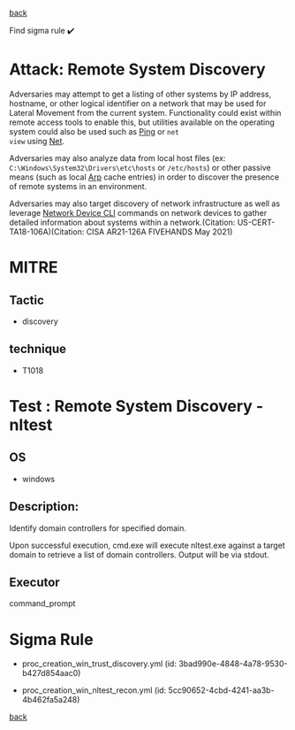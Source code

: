 
[back](../index.md)

Find sigma rule :heavy_check_mark: 

# Attack: Remote System Discovery 

Adversaries may attempt to get a listing of other systems by IP address, hostname, or other logical identifier on a network that may be used for Lateral Movement from the current system. Functionality could exist within remote access tools to enable this, but utilities available on the operating system could also be used such as  [Ping](https://attack.mitre.org/software/S0097) or <code>net view</code> using [Net](https://attack.mitre.org/software/S0039).

Adversaries may also analyze data from local host files (ex: <code>C:\Windows\System32\Drivers\etc\hosts</code> or <code>/etc/hosts</code>) or other passive means (such as local [Arp](https://attack.mitre.org/software/S0099) cache entries) in order to discover the presence of remote systems in an environment.

Adversaries may also target discovery of network infrastructure as well as leverage [Network Device CLI](https://attack.mitre.org/techniques/T1059/008) commands on network devices to gather detailed information about systems within a network.(Citation: US-CERT-TA18-106A)(Citation: CISA AR21-126A FIVEHANDS May 2021)  


# MITRE
## Tactic
  - discovery


## technique
  - T1018


# Test : Remote System Discovery - nltest
## OS
  - windows


## Description:
Identify domain controllers for specified domain.

Upon successful execution, cmd.exe will execute nltest.exe against a target domain to retrieve a list of domain controllers. Output will be via stdout.


## Executor
command_prompt

# Sigma Rule
 - proc_creation_win_trust_discovery.yml (id: 3bad990e-4848-4a78-9530-b427d854aac0)

 - proc_creation_win_nltest_recon.yml (id: 5cc90652-4cbd-4241-aa3b-4b462fa5a248)



[back](../index.md)
